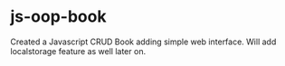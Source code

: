 # js-oop-book
Created a Javascript CRUD Book adding simple web interface. Will add localstorage feature as well later on.
